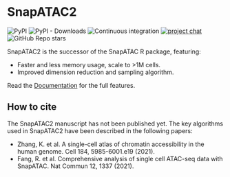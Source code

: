 SnapATAC2
=========

![PyPI](https://img.shields.io/pypi/v/snapatac2)
![PyPI - Downloads](https://img.shields.io/pypi/dm/snapatac2)
![Continuous integration](https://github.com/kaizhang/SnapATAC2/workflows/Continuous%20integration/badge.svg)
[![project chat](https://img.shields.io/badge/zulip-join_chat-brightgreen.svg)](https://snapatac2.zulipchat.com/join/rs5zviisizhtx7abznm77xmq/)
![GitHub Repo stars](https://img.shields.io/github/stars/kaizhang/SnapATAC2?style=social)

SnapATAC2 is the successor of the SnapATAC R package, featuring:

- Faster and less memory usage, scale to >1M cells.
- Improved dimension reduction and sampling algorithm.

Read the [Documentation](https://kzhang.org/SnapATAC2/) for the full features. 

How to cite
-----------

The SnapATAC2 manuscript has not been published yet. The key algorithms used in
SnapATAC2 have been described in the following papers:

- Zhang, K. et al. A single-cell atlas of chromatin accessibility in the human genome. Cell 184, 5985-6001.e19 (2021).
- Fang, R. et al. Comprehensive analysis of single cell ATAC-seq data with SnapATAC. Nat Commun 12, 1337 (2021).